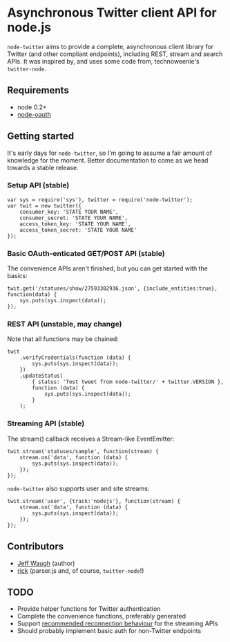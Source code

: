 Asynchronous Twitter client API for node.js
===========================================

`node-twitter` aims to provide a complete, asynchronous client library for Twitter (and other compliant endpoints), including REST, stream and search APIs. It was inspired by, and uses some code from, technoweenie's `twitter-node`.

## Requirements

- node 0.2+
- [node-oauth](http://github.com/ciaranj/node-oauth)

## Getting started

It's early days for `node-twitter`, so I'm going to assume a fair amount of knowledge for the moment. Better documentation to come as we head towards a stable release.

### Setup API (stable)

	var sys = require('sys'), twitter = require('node-twitter');
	var twit = new twitter({
		consumer_key: 'STATE YOUR NAME',
		consumer_secret: 'STATE YOUR NAME',
		access_token_key: 'STATE YOUR NAME',
		access_token_secret: 'STATE YOUR NAME'
	});

### Basic OAuth-enticated GET/POST API (stable)

The convenience APIs aren't finished, but you can get started with the basics:

	twit.get('/statuses/show/27593302936.json', {include_entities:true}, function(data) {
		sys.puts(sys.inspect(data));
	});

### REST API (unstable, may change)

Note that all functions may be chained:

	twit
		.verifyCredentials(function (data) {
			sys.puts(sys.inspect(data));
		})
		.updateStatus(
			{ status: 'Test tweet from node-twitter/' + twitter.VERSION },
			function (data) {
				sys.puts(sys.inspect(data));
			}
		);

### Streaming API (stable)

The stream() callback receives a Stream-like EventEmitter:

	twit.stream('statuses/sample', function(stream) {
		stream.on('data', function (data) {
			sys.puts(sys.inspect(data));
		});
	});

`node-twitter` also supports user and site streams:

	twit.stream('user', {track:'nodejs'}, function(stream) {
		stream.on('data', function (data) {
			sys.puts(sys.inspect(data));
		});
	});

## Contributors

- [Jeff Waugh](http://github.com/jdub) (author)
- [rick](http://github.com/technoweenie) (parser.js and, of course, `twitter-node`!)

## TODO

- Provide helper functions for Twitter authentication
- Complete the convenience functions, preferably generated
- Support [recommended reconnection behaviour](http://dev.twitter.com/pages/user_streams_suggestions) for the streaming APIs
- Should probably implement basic auth for non-Twitter endpoints
